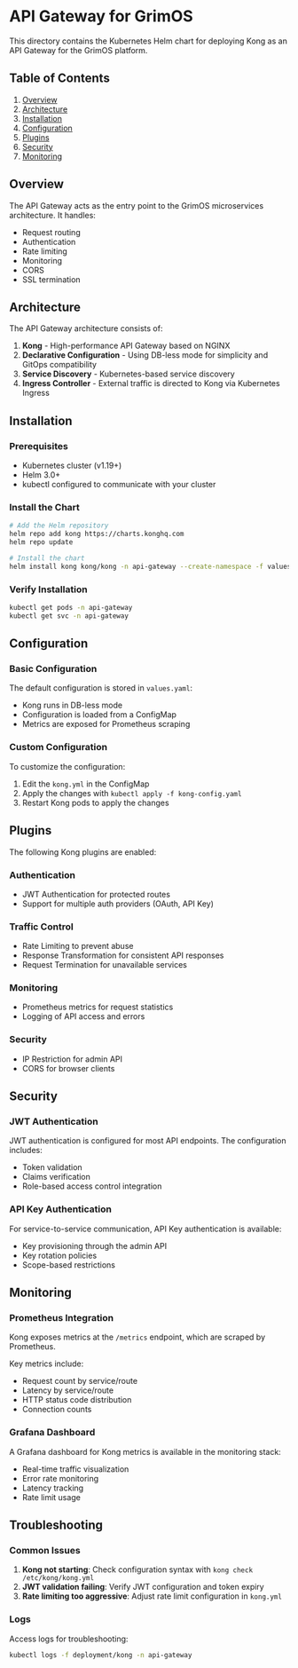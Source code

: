 # API Gateway for GrimOS

This directory contains the Kubernetes Helm chart for deploying Kong as an API Gateway for the GrimOS platform.

## Table of Contents

1. [Overview](#overview)
2. [Architecture](#architecture)
3. [Installation](#installation)
4. [Configuration](#configuration)
5. [Plugins](#plugins)
6. [Security](#security)
7. [Monitoring](#monitoring)

## Overview

The API Gateway acts as the entry point to the GrimOS microservices architecture. It handles:

- Request routing
- Authentication
- Rate limiting
- Monitoring
- CORS
- SSL termination

## Architecture

The API Gateway architecture consists of:

1. **Kong** - High-performance API Gateway based on NGINX
2. **Declarative Configuration** - Using DB-less mode for simplicity and GitOps compatibility
3. **Service Discovery** - Kubernetes-based service discovery
4. **Ingress Controller** - External traffic is directed to Kong via Kubernetes Ingress

## Installation

### Prerequisites

- Kubernetes cluster (v1.19+)
- Helm 3.0+
- kubectl configured to communicate with your cluster

### Install the Chart

```bash
# Add the Helm repository
helm repo add kong https://charts.konghq.com
helm repo update

# Install the chart
helm install kong kong/kong -n api-gateway --create-namespace -f values.yaml
```

### Verify Installation

```bash
kubectl get pods -n api-gateway
kubectl get svc -n api-gateway
```

## Configuration

### Basic Configuration

The default configuration is stored in `values.yaml`:

- Kong runs in DB-less mode
- Configuration is loaded from a ConfigMap
- Metrics are exposed for Prometheus scraping

### Custom Configuration

To customize the configuration:

1. Edit the `kong.yml` in the ConfigMap
2. Apply the changes with `kubectl apply -f kong-config.yaml`
3. Restart Kong pods to apply the changes

## Plugins

The following Kong plugins are enabled:

### Authentication

- JWT Authentication for protected routes
- Support for multiple auth providers (OAuth, API Key)

### Traffic Control

- Rate Limiting to prevent abuse
- Response Transformation for consistent API responses
- Request Termination for unavailable services

### Monitoring

- Prometheus metrics for request statistics
- Logging of API access and errors

### Security

- IP Restriction for admin API
- CORS for browser clients

## Security

### JWT Authentication

JWT authentication is configured for most API endpoints. The configuration includes:

- Token validation
- Claims verification
- Role-based access control integration

### API Key Authentication

For service-to-service communication, API Key authentication is available:

- Key provisioning through the admin API
- Key rotation policies
- Scope-based restrictions

## Monitoring

### Prometheus Integration

Kong exposes metrics at the `/metrics` endpoint, which are scraped by Prometheus.

Key metrics include:

- Request count by service/route
- Latency by service/route
- HTTP status code distribution
- Connection counts

### Grafana Dashboard

A Grafana dashboard for Kong metrics is available in the monitoring stack:

- Real-time traffic visualization
- Error rate monitoring
- Latency tracking
- Rate limit usage

## Troubleshooting

### Common Issues

1. **Kong not starting**: Check configuration syntax with `kong check /etc/kong/kong.yml`
2. **JWT validation failing**: Verify JWT configuration and token expiry
3. **Rate limiting too aggressive**: Adjust rate limit configuration in `kong.yml`

### Logs

Access logs for troubleshooting:

```bash
kubectl logs -f deployment/kong -n api-gateway
```
